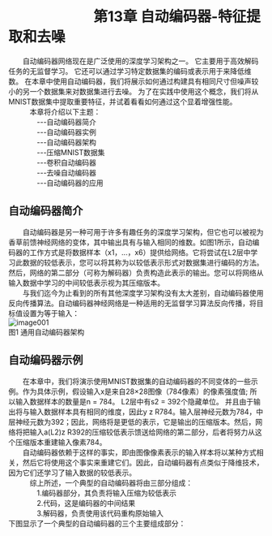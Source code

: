 
# &emsp;&emsp;&emsp;&emsp;&emsp;&emsp;第13章 自动编码器-特征提取和去噪
&emsp;&emsp;自动编码器网络现在是广泛使用的深度学习架构之一。 它主要用于高效解码任务的无监督学习。 它还可以通过学习特定数据集的编码或表示用于来降低维数。 在本章中使用自动编码器，我们将展示如何通过构建具有相同尺寸但噪声较小的另一个数据集来对数据集进行去噪。 为了在实践中使用这个概念，我们将从MNIST数据集中提取重要特征，并试着看看如何通过这个显着增强性能。<br>
&emsp;&emsp;&emsp;本章将介绍以下主题：<br>
&emsp;&emsp;&emsp;&emsp;---自动编码器简介<br>
&emsp;&emsp;&emsp;&emsp;---自动编码器实例<br>
&emsp;&emsp;&emsp;&emsp;---自动编码器架构<br>
&emsp;&emsp;&emsp;&emsp;---压缩MNIST数据集<br>
&emsp;&emsp;&emsp;&emsp;---卷积自动编码器<br>
&emsp;&emsp;&emsp;&emsp;---去噪自动编码器<br>
&emsp;&emsp;&emsp;&emsp;---自动编码器的应用<br>
## 自动编码器简介<br>
&emsp;&emsp;自动编码器是另一种可用于许多有趣任务的深度学习架构，但它也可以被视为香草前馈神经网络的变体，其中输出具有与输入相同的维数。如图1所示，自动编码器的工作方式是将数据样本（x1，...，x6）提供给网络。它将尝试在L2层中学习此数据的较低表示，您可以将其称为以较低表示形式对数据集进行编码的方法。然后，网络的第二部分（可称为解码器）负责构造此表示的输出。您可以将网络从输入数据中学习的中间较低表示视为其压缩版本。<br>
&emsp;&emsp;与我们迄今为止看到的所有其他深度学习架构没有太大差别，自动编码器使用反向传播算法。自动编码器神经网络是一种适用的无监督学习算法反向传播，将目标值设置为等于输入：<br>
![image001](https://github.com/computeryanjiusheng2018/infodlt/blob/master/content/chapter13/chapter13_image/image001.png)<br>
图1 通用自动编码器架构<br>
## 自动编码器示例<br>
&emsp;&emsp;在本章中，我们将演示使用MNIST数据集的自动编码器的不同变体的一些示例。作为具体示例，假设输入x是来自28×28图像（784像素）的像素强度值; 所以输入数据样本的数量是n = 784。 L2层中有s2 = 392个隐藏单位。 并且由于输出将与输入数据样本具有相同的维度，因此y z R784。输入层神经元数为784，中层神经元数为392；因此，网络将是更低的表示，它是输出的压缩版本。然后，网络将把输入a(L2)z R392的压缩较低表示馈送给网络的第二部分，后者将努力从这个压缩版本重建输入像素784。<br>
&emsp;&emsp;自动编码器依赖于这样的事实，即由图像像素表示的输入样本将以某种方式相关，然后它将使用这个事实来重建它们。因此，自动编码器有点类似于降维技术，因为它们还学习了输入数据的较低表示。<br>
&emsp;&emsp;&emsp;综上所述，一个典型的自动编码器将由三部分组成：<br>
&emsp;&emsp;&emsp;&emsp;1.编码器部分，其负责将输入压缩为较低表示<br>
&emsp;&emsp;&emsp;&emsp;2.代码，这是编码器的中间结果<br>
&emsp;&emsp;&emsp;&emsp;3.解码器，负责使用该代码重构原始输入<br>
下图显示了一个典型的自动编码器的三个主要组成部分：
